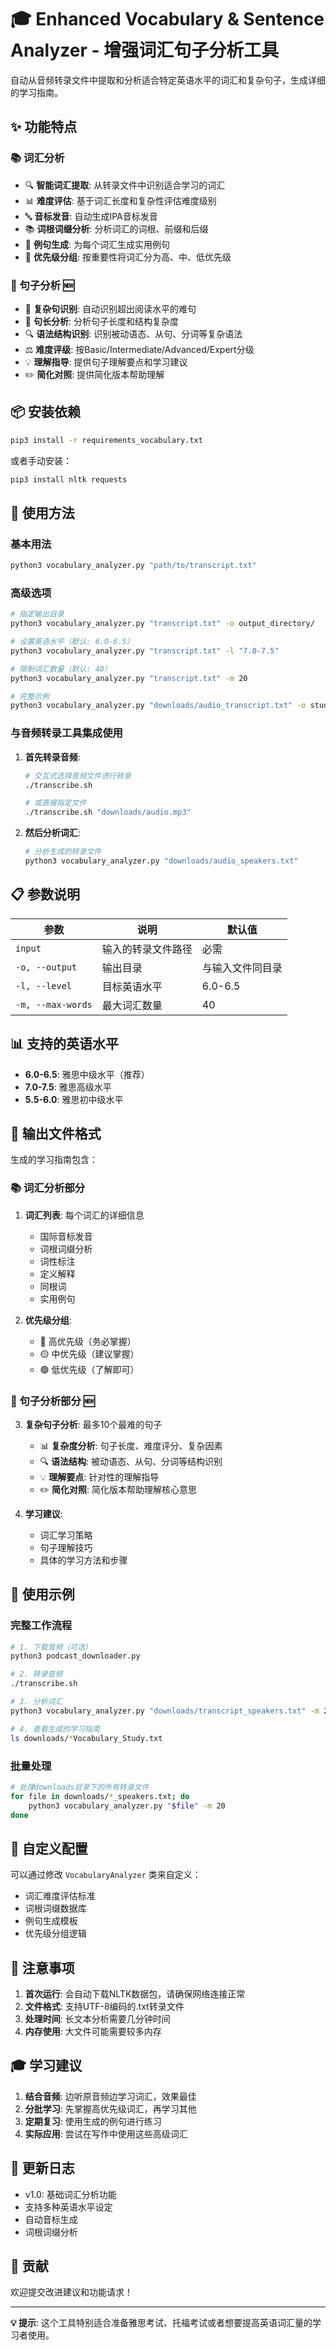 # 🎓 Enhanced Vocabulary & Sentence Analyzer - 增强词汇句子分析工具

自动从音频转录文件中提取和分析适合特定英语水平的词汇和复杂句子，生成详细的学习指南。

## ✨ 功能特点

### 📚 词汇分析
- 🔍 **智能词汇提取**: 从转录文件中识别适合学习的词汇
- 📊 **难度评估**: 基于词汇长度和复杂性评估难度级别
- 🔤 **音标发音**: 自动生成IPA音标发音
- 📚 **词根词缀分析**: 分析词汇的词根、前缀和后缀
- 📝 **例句生成**: 为每个词汇生成实用例句
- 🎯 **优先级分组**: 按重要性将词汇分为高、中、低优先级

### 📝 句子分析 🆕
- 🎯 **复杂句识别**: 自动识别超出阅读水平的难句
- 📏 **句长分析**: 分析句子长度和结构复杂度
- 🔍 **语法结构识别**: 识别被动语态、从句、分词等复杂语法
- ⚖️ **难度评级**: 按Basic/Intermediate/Advanced/Expert分级
- 💡 **理解指导**: 提供句子理解要点和学习建议
- ✏️ **简化对照**: 提供简化版本帮助理解

## 📦 安装依赖

```bash
pip3 install -r requirements_vocabulary.txt
```

或者手动安装：

```bash
pip3 install nltk requests
```

## 🚀 使用方法

### 基本用法

```bash
python3 vocabulary_analyzer.py "path/to/transcript.txt"
```

### 高级选项

```bash
# 指定输出目录
python3 vocabulary_analyzer.py "transcript.txt" -o output_directory/

# 设置英语水平（默认: 6.0-6.5）
python3 vocabulary_analyzer.py "transcript.txt" -l "7.0-7.5"

# 限制词汇数量（默认: 40）
python3 vocabulary_analyzer.py "transcript.txt" -m 20

# 完整示例
python3 vocabulary_analyzer.py "downloads/audio_transcript.txt" -o study_guides/ -l "6.0-6.5" -m 30
```

### 与音频转录工具集成使用

1. **首先转录音频**:
   ```bash
   # 交互式选择音频文件进行转录
   ./transcribe.sh
   
   # 或直接指定文件
   ./transcribe.sh "downloads/audio.mp3"
   ```

2. **然后分析词汇**:
   ```bash
   # 分析生成的转录文件
   python3 vocabulary_analyzer.py "downloads/audio_speakers.txt"
   ```

## 📋 参数说明

| 参数 | 说明 | 默认值 |
|------|------|--------|
| `input` | 输入的转录文件路径 | 必需 |
| `-o, --output` | 输出目录 | 与输入文件同目录 |
| `-l, --level` | 目标英语水平 | 6.0-6.5 |
| `-m, --max-words` | 最大词汇数量 | 40 |

## 📊 支持的英语水平

- **6.0-6.5**: 雅思中级水平（推荐）
- **7.0-7.5**: 雅思高级水平
- **5.5-6.0**: 雅思初中级水平

## 📁 输出文件格式

生成的学习指南包含：

### 📚 词汇分析部分
1. **词汇列表**: 每个词汇的详细信息
   - 国际音标发音
   - 词根词缀分析
   - 词性标注
   - 定义解释
   - 同根词
   - 实用例句

2. **优先级分组**: 
   - 🔴 高优先级（务必掌握）
   - 🟡 中优先级（建议掌握）
   - 🟢 低优先级（了解即可）

### 📝 句子分析部分 🆕
3. **复杂句子分析**: 最多10个最难的句子
   - 📊 **复杂度分析**: 句子长度、难度评分、复杂因素
   - 🔍 **语法结构**: 被动语态、从句、分词等结构识别
   - 💡 **理解要点**: 针对性的理解指导
   - ✏️ **简化对照**: 简化版本帮助理解核心意思

4. **学习建议**: 
   - 词汇学习策略
   - 句子理解技巧
   - 具体的学习方法和步骤

## 🎯 使用示例

### 完整工作流程

```bash
# 1. 下载音频（可选）
python3 podcast_downloader.py

# 2. 转录音频
./transcribe.sh

# 3. 分析词汇
python3 vocabulary_analyzer.py "downloads/transcript_speakers.txt" -m 25

# 4. 查看生成的学习指南
ls downloads/*Vocabulary_Study.txt
```

### 批量处理

```bash
# 处理downloads目录下的所有转录文件
for file in downloads/*_speakers.txt; do
    python3 vocabulary_analyzer.py "$file" -m 20
done
```

## 🔧 自定义配置

可以通过修改 `VocabularyAnalyzer` 类来自定义：

- 词汇难度评估标准
- 词根词缀数据库
- 例句生成模板
- 优先级分组逻辑

## 🚨 注意事项

1. **首次运行**: 会自动下载NLTK数据包，请确保网络连接正常
2. **文件格式**: 支持UTF-8编码的.txt转录文件
3. **处理时间**: 长文本分析需要几分钟时间
4. **内存使用**: 大文件可能需要较多内存

## 🎓 学习建议

1. **结合音频**: 边听原音频边学习词汇，效果最佳
2. **分批学习**: 先掌握高优先级词汇，再学习其他
3. **定期复习**: 使用生成的例句进行练习
4. **实际应用**: 尝试在写作中使用这些高级词汇

## 🔄 更新日志

- v1.0: 基础词汇分析功能
- 支持多种英语水平设定
- 自动音标生成
- 词根词缀分析

## 🤝 贡献

欢迎提交改进建议和功能请求！

---

**💡 提示**: 这个工具特别适合准备雅思考试、托福考试或者想要提高英语词汇量的学习者使用。